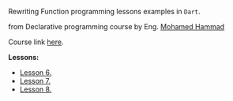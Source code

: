 Rewriting Function programming lessons examples in `Dart`.

from Declarative programming course by Eng. [Mohamed Hammad](https://www.linkedin.com/in/mohamed-hammad-a720a622/)

Course link [here](https://www.youtube.com/watch?v=9bW8dp1M1Ac&list=PLpbZuj8hP-I6F-Zj1Ay8nQ1rMnmFnlK2f).

**Lessons:**

- [Lesson 6.](https://www.youtube.com/watch?v=rqyFPiegApU)
- [Lesson 7.](https://www.youtube.com/watch?v=xzOrHxMd1Mc)
- [Lesson 8.](https://www.youtube.com/watch?v=Osa9wSMVgS0)
